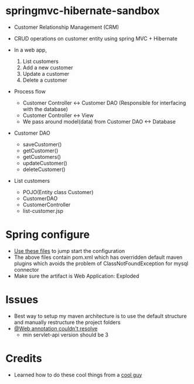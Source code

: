 # springmvc-hibernate-sandbox
* Customer Relationship Management (CRM)
* CRUD operations on customer entity using spring MVC + Hibernate

* In a web app, 
    1. List customers
    2. Add a new customer
    3. Update a customer
    4. Delete a customer
* Process flow
    * Customer Controller <-> Customer DAO (Responsible for interfacing with the database)
    * Customer Controller <-> View
    * We pass around model(data) from Customer DAO <-> Database
* Customer DAO
    * saveCustomer()
    * getCustomer()
    * getCustomers()
    * updateCustomer()
    * deleteCustomer()
* List customers
    * POJO(Entity class Customer)
    * CustomerDAO
    * CustomerController
    * list-customer.jsp

# Spring configure
* [Use these files](https://github.com/ranjithkumarravikumar52/springmvc-starter-files) to jump start the configuration
* The above files contain pom.xml which has overridden default maven plugins which avoids the problem of ClassNotFoundException for mysql connector
* Make sure the artifact is Web Application: Exploded

# Issues
* Best way to setup my maven architecture is to use the default structure and manually restructure the project folders
* [@Web annotation couldn't resolve](https://stackoverflow.com/questions/26089902/webservlet-annotation-doesnt-work-with-tomcat-8)
    * min servlet-api version should be 3

# Credits
* Learned how to do these cool things from a [cool guy](https://www.udemy.com/user/chaddarby2/)
